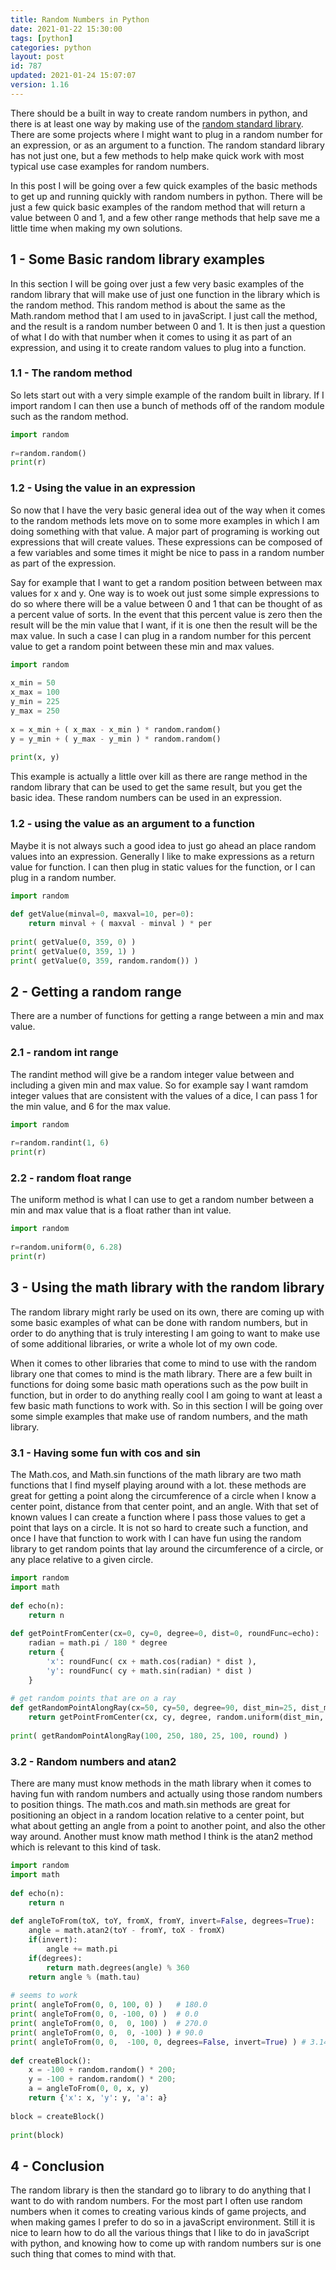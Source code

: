 ```yaml
---
title: Random Numbers in Python
date: 2021-01-22 15:30:00
tags: [python]
categories: python
layout: post
id: 787
updated: 2021-01-24 15:07:07
version: 1.16
---
```


There should be a built in way to create random numbers in python, and there is at least one way by making use of the [random standard library](https://docs.python.org/3.7/library/random.html). There are some projects where I might want to plug in a random number for an expression, or as an argument to a function. The random standard library has not just one, but a few methods to help make quick work with most typical use case examples for random numbers.

In this post I will be going over a few quick examples of the basic methods to get up and running quickly with random numbers in python. There will be just a few quick basic examples of the random method that will return a value between 0 and 1, and a few other range methods that help save me a little time when making my own solutions.

<!-- more -->

## 1 - Some Basic random library examples

In this section I will be going over just a few very basic examples of the random library that will make use of just one function in the library which is the random method. This random method is about the same as the Math.random method that I am used to in javaScript. I just call the method, and the result is a random number between 0 and 1. It is then just a question of what I do with that number when it comes to using it as part of an expression, and using it to create random values to plug into a function.

### 1.1 - The random method

So lets start out with a very simple example of the random built in library. If I import random I can then use a bunch of methods off of the random module such as the random method.

```python
import random
 
r=random.random()
print(r)
```

### 1.2 - Using the value in an expression

So now that I have the very basic general idea out of the way when it comes to the random methods lets move on to some more examples in which I am doing something with that value. A major part of programing is working out expressions that will create values. These expressions can be composed of a few variables and some times it might be nice to pass in a random number as part of the expression.

Say for example that I want to get a random position between between max values for x and y. One way is to woek out just some simple expressions to do so where there will be a value between 0 and 1 that can be thought of as a percent value of sorts. In the event that this percent value is zero then the result will be the min value that I want, if it is one then the result will be the max value. In such a case I can plug in a random number for this percent value to get a random point between these min and max values.

```python
import random
 
x_min = 50
x_max = 100
y_min = 225
y_max = 250
 
x = x_min + ( x_max - x_min ) * random.random()
y = y_min + ( y_max - y_min ) * random.random()
 
print(x, y)
```

This example is actually a little over kill as there are range method in the random library that can be used to get the same result, but you get the basic idea. These random numbers can be used in an expression.

### 1.2 - using the value as an argument to a function

Maybe it is not always such a good idea to just go ahead an place random values into an expression. Generally I like to make expressions as a return value for function. I can then plug in static values for the function, or I can plug in a random number.

```python
import random
 
def getValue(minval=0, maxval=10, per=0):
    return minval + ( maxval - minval ) * per
 
print( getValue(0, 359, 0) )
print( getValue(0, 359, 1) )
print( getValue(0, 359, random.random()) )
```

## 2 - Getting a random range

There are a number of functions for getting a range between a min and max value.

### 2.1 - random int range

The randint method will give be a random integer value between and including a given min and max value. So for example say I want ramdom integer values that are consistent with the values of a dice, I can pass 1 for the min value, and 6 for the max value.

```python
import random
 
r=random.randint(1, 6)
print(r)
```

### 2.2 - random float range

The uniform method is what I can use to get a random number between a min and max value that is a float rather than int value.

```python
import random
 
r=random.uniform(0, 6.28)
print(r)
```

## 3 - Using the math library with the random library

The random library might rarly be used on its own, there are coming up with some basic examples of what can be done with random numbers, but in order to do anything that is truly interesting I am going to want to make use of some additional libraries, or write a whole lot of my own code.

When it comes to other libraries that come to mind to use with the random library one that comes to mind is the math library. There are a few built in functions for doing some basic math operations such as the pow built in function, but in order to do anything really cool I am going to want at least a few basic math functions to work with. So in this section I will be going over some simple examples that make use of random numbers, and the math library.

### 3.1 - Having some fun with cos and sin

The Math.cos, and Math.sin functions of the math library are two math functions that I find myself playing around with a lot. these methods are great for getting a point along the circumference of a circle when I know a center point, distance from that center point, and an angle. With that set of known values I can create a function where I pass those values to get a point that lays on a circle. It is not so hard to create such a function, and once I have that function to work with I can have fun using the random library to get random points that lay around the circumference of a circle, or any place relative to a given circle.

```python
import random
import math
 
def echo(n):
    return n
 
def getPointFromCenter(cx=0, cy=0, degree=0, dist=0, roundFunc=echo):
    radian = math.pi / 180 * degree
    return {
        'x': roundFunc( cx + math.cos(radian) * dist ),
        'y': roundFunc( cy + math.sin(radian) * dist )
    }
 
# get random points that are on a ray
def getRandomPointAlongRay(cx=50, cy=50, degree=90, dist_min=25, dist_max=50, roundFunc=echo):
    return getPointFromCenter(cx, cy, degree, random.uniform(dist_min, dist_max), roundFunc)
 
print( getRandomPointAlongRay(100, 250, 180, 25, 100, round) )
```

### 3.2 - Random numbers and atan2

There are many must know methods in the math library when it comes to having fun with random numbers and actually using those random numbers to position things. The math.cos and math.sin methods are great for positioning an object in a random location relative to a center point, but what about getting an angle from a point to another point, and also the other way around. Another must know math method I think is the atan2 method which is relevant to this kind of task.

```python
import random
import math
 
def echo(n):
    return n
 
def angleToFrom(toX, toY, fromX, fromY, invert=False, degrees=True):
    angle = math.atan2(toY - fromY, toX - fromX)
    if(invert):
        angle += math.pi
    if(degrees):
        return math.degrees(angle) % 360
    return angle % (math.tau)
 
# seems to work
print( angleToFrom(0, 0, 100, 0) )   # 180.0
print( angleToFrom(0, 0, -100, 0) )  # 0.0
print( angleToFrom(0, 0,  0, 100) )  # 270.0
print( angleToFrom(0, 0,  0, -100) ) # 90.0
print( angleToFrom(0, 0,  -100, 0, degrees=False, invert=True) ) # 3.141592653589793
 
def createBlock():
    x = -100 + random.random() * 200;
    y = -100 + random.random() * 200;
    a = angleToFrom(0, 0, x, y)
    return {'x': x, 'y': y, 'a': a}
 
block = createBlock()
 
print(block)
```

## 4 - Conclusion

The random library is then the standard go to library to do anything that I want to do with random numbers. For the most part I often use random numbers when it comes to creating various kinds of game projects, and when making games I prefer to do so in a javaScript environment. Still it is nice to learn how to do all the various things that I like to do in javaScript with python, and knowing how to come up with random numbers sur is one such thing that comes to mind with that.
